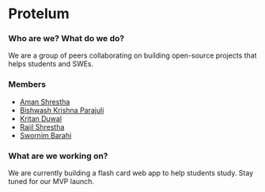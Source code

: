 # Protelum

### Who are we? What do we do?
We are a group of peers collaborating on building open-source projects that helps students and SWEs.

### Members
- [Aman Shrestha](https://www.github.com/amnshrestha)
- [Bishwash Krishna Parajuli](https://github.com/bishwash369)
- [Kritan Duwal](https://www.github.com/kritanduwal)
- [Rajil Shrestha](https://www.github.com/rajeel8)
- [Swornim Barahi](https://www.github.com/swornimbarahi)

### What are we working on?
We are currently building a flash card web app to help students study. Stay tuned for our MVP launch.

